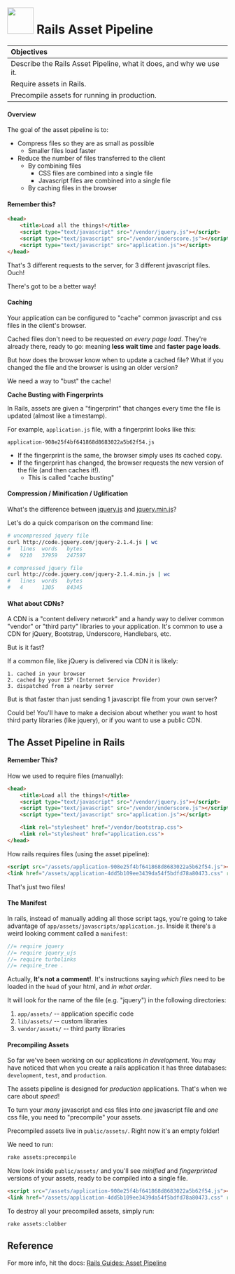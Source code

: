 # <img src="https://cloud.githubusercontent.com/assets/7833470/10899314/63829980-8188-11e5-8cdd-4ded5bcb6e36.png" height="60"> Rails Asset Pipeline

| Objectives |
| :--- |
| Describe the Rails Asset Pipeline, what it does, and why we use it. |
| Require assets in Rails. |
| Precompile assets for running in production. |

#### Overview

The goal of the asset pipeline is to:

- Compress files so they are as small as possible
    + Smaller files load faster
- Reduce the number of files transferred to the client
    + By combining files
        - CSS files are combined into a single file
        - Javascript files are combined into a single file
    + By caching files in the browser

#### Remember this?

``` html
<head>
    <title>Load all the things!</title>
    <script type="text/javascript" src="/vendor/jquery.js"></script>
    <script type="text/javascript" src="/vendor/underscore.js"></script>
    <script type="text/javascript" src="application.js"></script>
</head>
```

That's 3 different requests to the server, for 3 different javascript files. Ouch!

There's got to be a better way!

#### Caching
Your application can be configured to "cache" common javascript and css files in the client's browser.

Cached files don't need to be requested _on every page load_. They're already there, ready to go: meaning **less wait time** and **faster page loads**.

But how does the browser know when to update a cached file? What if you changed the file and the browser is using an older version?

We need a way to "bust" the cache!

**Cache Busting with Fingerprints**

In Rails, assets are given a "fingerprint" that changes every time the file is updated (almost like a timestamp).

For example, `application.js` file, with a fingerprint looks like this:

`application-908e25f4bf641868d8683022a5b62f54.js`

- If the fingerprint is the same, the browser simply uses its cached copy.
- If the fingerprint has changed, the browser requests the new version of the file (and then caches it!).
    + This is called "cache busting"

#### Compression / Minification / Uglification
What's the difference between [jquery.js](http://code.jquery.com/jquery-2.1.4.js) and [jquery.min.js](http://code.jquery.com/jquery-2.1.4.min.js)?

Let's do a quick comparison on the command line:

``` bash
# uncompressed jquery file
curl http://code.jquery.com/jquery-2.1.4.js | wc
#   lines  words   bytes
#   9210   37959   247597

# compressed jquery file
curl http://code.jquery.com/jquery-2.1.4.min.js | wc
#   lines  words   bytes
#   4      1305    84345
```

#### What about CDNs?
A CDN is a "content delivery network" and a handy way to deliver common "vendor" or "third party" libraries to your application. It's common to use a CDN for jQuery, Bootstrap, Underscore, Handlebars, etc.

But is it fast?

If a common file, like jQuery is delivered via CDN it is likely:

    1. cached in your browser
    2. cached by your ISP (Internet Service Provider)
    3. dispatched from a nearby server

But is that faster than just sending 1 javascript file from your own server?

Could be! You'll have to make a decision about whether you want to host third party libraries (like jquery), or if you want to use a public CDN.


## The Asset Pipeline in Rails

#### Remember This?

How we used to require files (manually):

``` html
<head>
    <title>Load all the things!</title>
    <script type="text/javascript" src="/vendor/jquery.js"></script>
    <script type="text/javascript" src="/vendor/underscore.js"></script>
    <script type="text/javascript" src="application.js"></script>

    <link rel="stylesheet" href="/vendor/bootstrap.css">
    <link rel="stylesheet" href="application.css">
</head>
```

How rails requires files (using the asset pipeline):

``` html
<script src="/assets/application-908e25f4bf641868d8683022a5b62f54.js"></script>
<link href="/assets/application-4dd5b109ee3439da54f5bdfd78a80473.css" rel="stylesheet" />
```

That's just two files!

#### The Manifest

In rails, instead of manually adding all those script tags, you're going to take advantage of `app/assets/javascripts/application.js`. Inside it there's a weird looking comment called a `manifest`:

``` javascript
//= require jquery
//= require jquery_ujs
//= require turbolinks
//= require_tree .
```

Actually, **It's not a comment!**. It's instructions saying _which files_ need to be loaded in the `head` of your html, and _in what order_.

It will look for the name of the file (e.g. "jquery") in the following directories:

1. `app/assets/` -- application specific code
2. `lib/assets/` -- custom libraries
3. `vendor/assets/` -- third party libraries


#### Precompiling Assets
So far we've been working on our applications _in development_. You may have noticed that when you create a rails application it has three databases: `development`, `test`, and `production`.

The assets pipeline is designed for _production_ applications. That's when we care about _speed_!

To turn your _many_ javascript and css files into _one_ javascript file and _one_ css file, you need to "precompile" your assets.

Precompiled assets live in `public/assets/`. Right now it's an empty folder!

We need to run:

``` bash
rake assets:precompile
```

Now look inside `public/assets/` and you'll see _minified_ and _fingerprinted_ versions of your assets, ready to be compiled into a single file.

``` html
<script src="/assets/application-908e25f4bf641868d8683022a5b62f54.js"></script>
<link href="/assets/application-4dd5b109ee3439da54f5bdfd78a80473.css" rel="stylesheet" />
```

To destroy all your precompiled assets, simply run:

``` bash
rake assets:clobber
```

## Reference
For more info, hit the docs:
[Rails Guides: Asset Pipeline](http://guides.rubyonrails.org/asset_pipeline.html)
